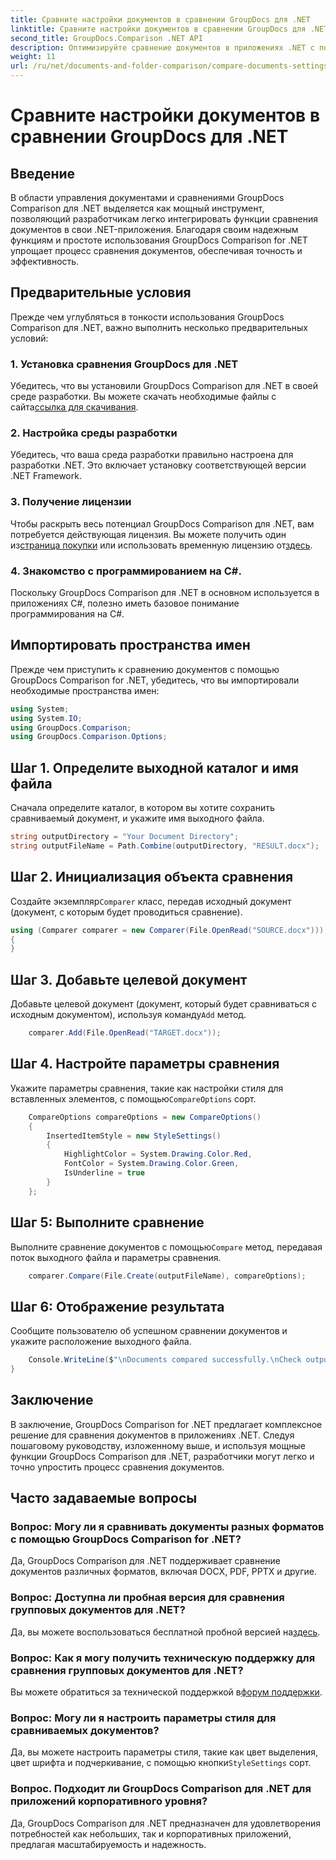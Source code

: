 ```yaml
---
title: Сравните настройки документов в сравнении GroupDocs для .NET
linktitle: Сравните настройки документов в сравнении GroupDocs для .NET
second_title: GroupDocs.Comparison .NET API
description: Оптимизируйте сравнение документов в приложениях .NET с помощью GroupDocs Comparison. Сравнивайте документы без особых усилий благодаря расширенным функциям.
weight: 11
url: /ru/net/documents-and-folder-comparison/compare-documents-settings-dotnet/
---
```


# Сравните настройки документов в сравнении GroupDocs для .NET

## Введение
В области управления документами и сравнениями GroupDocs Comparison для .NET выделяется как мощный инструмент, позволяющий разработчикам легко интегрировать функции сравнения документов в свои .NET-приложения. Благодаря своим надежным функциям и простоте использования GroupDocs Comparison for .NET упрощает процесс сравнения документов, обеспечивая точность и эффективность.
## Предварительные условия
Прежде чем углубляться в тонкости использования GroupDocs Comparison для .NET, важно выполнить несколько предварительных условий:
### 1. Установка сравнения GroupDocs для .NET
 Убедитесь, что вы установили GroupDocs Comparison для .NET в своей среде разработки. Вы можете скачать необходимые файлы с сайта[ссылка для скачивания](https://releases.groupdocs.com/comparison/net/).
### 2. Настройка среды разработки
Убедитесь, что ваша среда разработки правильно настроена для разработки .NET. Это включает установку соответствующей версии .NET Framework.
### 3. Получение лицензии
Чтобы раскрыть весь потенциал GroupDocs Comparison для .NET, вам потребуется действующая лицензия. Вы можете получить один из[страница покупки](https://purchase.groupdocs.com/buy) или использовать временную лицензию от[здесь](https://purchase.groupdocs.com/temporary-license/).
### 4. Знакомство с программированием на C#.
Поскольку GroupDocs Comparison для .NET в основном используется в приложениях C#, полезно иметь базовое понимание программирования на C#.

## Импортировать пространства имен
Прежде чем приступить к сравнению документов с помощью GroupDocs Comparison for .NET, убедитесь, что вы импортировали необходимые пространства имен:
```csharp
using System;
using System.IO;
using GroupDocs.Comparison;
using GroupDocs.Comparison.Options;
```
## Шаг 1. Определите выходной каталог и имя файла
Сначала определите каталог, в котором вы хотите сохранить сравниваемый документ, и укажите имя выходного файла.
```csharp
string outputDirectory = "Your Document Directory";
string outputFileName = Path.Combine(outputDirectory, "RESULT.docx");
```
## Шаг 2. Инициализация объекта сравнения
 Создайте экземпляр`Comparer` класс, передав исходный документ (документ, с которым будет проводиться сравнение).
```csharp
using (Comparer comparer = new Comparer(File.OpenRead("SOURCE.docx")))
{
}
```
## Шаг 3. Добавьте целевой документ
 Добавьте целевой документ (документ, который будет сравниваться с исходным документом), используя команду`Add` метод.
```csharp
    comparer.Add(File.OpenRead("TARGET.docx"));
```
## Шаг 4. Настройте параметры сравнения
 Укажите параметры сравнения, такие как настройки стиля для вставленных элементов, с помощью`CompareOptions` сорт.
```csharp
    CompareOptions compareOptions = new CompareOptions()
    {
        InsertedItemStyle = new StyleSettings()
        {
            HighlightColor = System.Drawing.Color.Red,
            FontColor = System.Drawing.Color.Green,
            IsUnderline = true
        }
    };
```
## Шаг 5: Выполните сравнение
 Выполните сравнение документов с помощью`Compare` метод, передавая поток выходного файла и параметры сравнения.
```csharp
    comparer.Compare(File.Create(outputFileName), compareOptions);
```
## Шаг 6: Отображение результата
Сообщите пользователю об успешном сравнении документов и укажите расположение выходного файла.
```csharp
    Console.WriteLine($"\nDocuments compared successfully.\nCheck output in {Directory.GetCurrentDirectory()}.");
}
```

## Заключение
В заключение, GroupDocs Comparison for .NET предлагает комплексное решение для сравнения документов в приложениях .NET. Следуя пошаговому руководству, изложенному выше, и используя мощные функции GroupDocs Comparison для .NET, разработчики могут легко и точно упростить процесс сравнения документов.
## Часто задаваемые вопросы
### Вопрос: Могу ли я сравнивать документы разных форматов с помощью GroupDocs Comparison for .NET?
Да, GroupDocs Comparison для .NET поддерживает сравнение документов различных форматов, включая DOCX, PDF, PPTX и другие.
### Вопрос: Доступна ли пробная версия для сравнения групповых документов для .NET?
 Да, вы можете воспользоваться бесплатной пробной версией на[здесь](https://releases.groupdocs.com/).
### Вопрос: Как я могу получить техническую поддержку для сравнения групповых документов для .NET?
 Вы можете обратиться за технической поддержкой в[форум поддержки](https://forum.groupdocs.com/c/comparison/12).
### Вопрос: Могу ли я настроить параметры стиля для сравниваемых документов?
 Да, вы можете настроить параметры стиля, такие как цвет выделения, цвет шрифта и подчеркивание, с помощью кнопки`StyleSettings` сорт.
### Вопрос. Подходит ли GroupDocs Comparison для .NET для приложений корпоративного уровня?
Да, GroupDocs Comparison для .NET предназначен для удовлетворения потребностей как небольших, так и корпоративных приложений, предлагая масштабируемость и надежность.